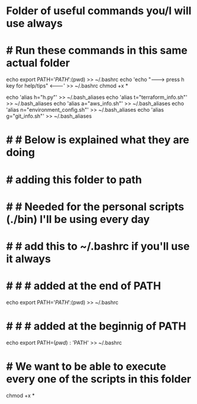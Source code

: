 # Folder of useful commands you/I will use always
# # Run these commands in this same actual folder
<!-- ln -s $(pwd) ~/bin -->
<!-- export PATH=$PATH:$(pwd) -->
echo export PATH='$PATH':$(pwd) >> ~/.bashrc
echo 'echo "---> press h key for help/tips" <---' >> ~/.bashrc
chmod +x *

echo 'alias h="h.py"' >> ~/.bash_aliases
echo 'alias t="terraform_info.sh"' >> ~/.bash_aliases
echo 'alias a="aws_info.sh"' >> ~/.bash_aliases
echo 'alias n="environment_config.sh"' >> ~/.bash_aliases
echo 'alias g="git_info.sh"' >> ~/.bash_aliases


# # # Below is explained what they are doing

<!-- # # Create a soft link to this folder in $HOME folder
ln -s $(pwd) ~/bin

# # # If ~/bin already exist, try to figure it by yourself how to solve it :(
# # # this wasn't my case, my ~/bin folder was empty, I just deleted it and
# # # and created the soft link -->

# # adding this folder to path
# # # Needed for the personal scripts (./bin) I'll be using every day
# # # add this to ~/.bashrc if you'll use it always
# # # # added at the end of PATH
echo export PATH='$PATH':$(pwd) >> ~/.bashrc

# # # # added at the beginnig of PATH
echo export PATH=$(pwd):'$PATH' >> ~/.bashrc

# # We want to be able to execute every one of the scripts in this folder
chmod +x *
